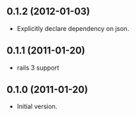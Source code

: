 ## 0.1.2 (2012-01-03)

* Explicitly declare dependency on json.

## 0.1.1 (2011-01-20)

* rails 3 support

## 0.1.0 (2011-01-20)

* Initial version.
